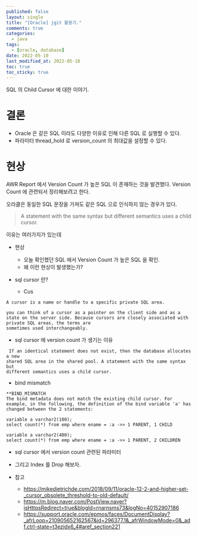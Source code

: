 ```yaml
---
published: false
layout: single
title: "[Oracle] jgit 활용기."
comments: true
categories:
  - java
tags:
  - [oracle, database]
date: 2022-05-10
last_modified_at: 2022-05-10
toc: true
toc_sticky: true
---
```

SQL 의 Child Cursor 에 대한 이야기.

# 결론

* Oracle 은 같은 SQL 이라도 다양한 이유로 인해 다른 SQL 로 실행할 수 있다.
* 파라미터 thread_hold 로  version_count 의 최대값을 설정할 수 있다.

# 현상

AWR Report 에서 Version Count 가 높은 SQL 이 존재하는 것을 발견했다. Version Count 에 관련되서 정리해보려고 한다.

오라클은 동일한 SQL 문장을 가져도 같은 SQL 으로 인식하지 않는 경우가 있다. 

> A statement with the same syntax but different semantics uses a child cursor.

이유는 여러가지가 있는데 



* 현상
    * 오늘 확인했던 SQL 에서 Version Count 가 높은 SQL 을 확인. 
    * 왜 이런 현상이 발생했는가?

* sql cursor 란?
    * Cus

```
A cursor is a name or handle to a specific private SQL area.

you can think of a cursor as a pointer on the client side and as a state on the server side. Because cursors are closely associated with private SQL areas, the terms are 
sometimes used interchangeably.
```

* sql cursor 에 version count 가 생기는 이유

```
 If an identical statement does not exist, then the database allocates a new 
shared SQL area in the shared pool. A statement with the same syntax but 
different semantics uses a child cursor.
```

* bind mismatch

```
**BIND_MISMATCH
The bind metadata does not match the existing child cursor. For example, in the following, the definition of the bind variable 'a' has changed between the 2 statements:

variable a varchar2(100);
select count(*) from emp where ename = :a ->> 1 PARENT, 1 CHILD

variable a varchar2(400);
select count(*) from emp where ename = :a ->> 1 PARENT, 2 CHILDREN
```



* sql cursor 에서 version count 관련된 파라미터

* 그리고 Index 를 Drop 해보자.

* 참고
  * https://mikedietrichde.com/2018/09/11/oracle-12-2-and-higher-set-_cursor_obsolete_threshold-to-old-default/
  * https://m.blog.naver.com/PostView.naver?isHttpsRedirect=true&blogId=rnarnsms73&logNo=40152907186
  * https://support.oracle.com/epmos/faces/DocumentDisplay?_afrLoop=210905652162567&id=296377.1&_afrWindowMode=0&_adf.ctrl-state=t3ezjdx6_4#aref_section221
